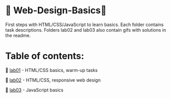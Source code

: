 # 🔴 Web-Design-Basics🔴
First steps with HTML/CSS/JavaScript to learn basics. Each folder contains task descriptions. Folders lab02 and lab03 also contain gifs with solutions in the readme.
# Table of contents:
<p>📍 <a href="https://github.com/YoC00lig/Web-Design-Basics/blob/main/lab01/lab1.pdf">lab01</a> - HTML/CSS basics, warm-up tasks </p>
<p>📍 <a href="https://github.com/YoC00lig/Web-Design-Basics/blob/main/lab02/lab2.pdf">lab02</a> - HTML/CSS, responsive web design </p>
<p>📍 <a href="https://github.com/YoC00lig/Web-Design-Basics/blob/main/lab03/lab3.pdf">lab03</a> - JavaScript basics</p>
